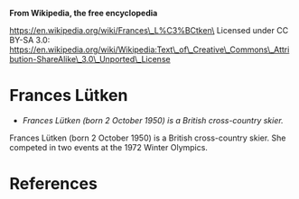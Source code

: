 **From Wikipedia, the free encyclopedia**

https://en.wikipedia.org/wiki/Frances\_L%C3%BCtken\
Licensed under CC BY-SA 3.0:\
https://en.wikipedia.org/wiki/Wikipedia:Text\_of\_Creative\_Commons\_Attribution-ShareAlike\_3.0\_Unported\_License

Frances Lütken
==============

-   *Frances Lütken (born 2 October 1950) is a British cross-country
    skier.*

Frances Lütken (born 2 October 1950) is a British cross-country skier.
She competed in two events at the 1972 Winter Olympics.

References
==========
